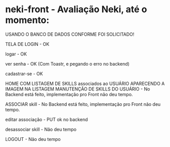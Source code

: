 # neki-front - Avaliação Neki, até o momento:
USANDO O BANCO DE DADOS CONFORME FOI SOLICITADO!

TELA DE LOGIN - OK

logar - OK

ver senha - OK (Com Toastr, e pegando o erro no backend)

cadastrar-se - OK

HOME COM LISTAGEM DE SKILLS associados ao USUÁRIO APARECENDO A IMAGEM NA LISTAGEM MANUTENÇÃO DE SKILLS DO USUÁRIO - No Backend está feito, implementação pro Front não deu tempo.

ASSOCIAR skill - No Backend está feito, implementação pro Front não deu tempo.

editar associação - PUT ok no backend

desassociar skill - Não deu tempo

LOGOUT - Não deu tempo

